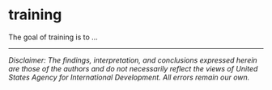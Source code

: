 
# training

<!-- badges: start -->
<!-- badges: end -->

The goal of training is to ...

---

*Disclaimer: The findings, interpretation, and conclusions expressed herein are those of the authors and do not necessarily reflect the views of United States Agency for International Development. All errors remain our own.*